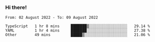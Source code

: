 ### Hi there!

<!--START_SECTION:waka-->

```text
From: 02 August 2022 - To: 09 August 2022

TypeScript   1 hr 8 mins     ███████▒░░░░░░░░░░░░░░░░░   29.14 %
YAML         1 hr 4 mins     ███████░░░░░░░░░░░░░░░░░░   27.38 %
Other        49 mins         █████▒░░░░░░░░░░░░░░░░░░░   21.06 %
```

<!--END_SECTION:waka-->

